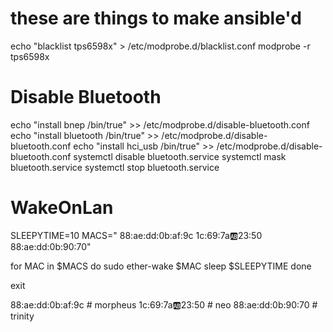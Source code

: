 # these are things to make ansible'd
echo "blacklist tps6598x" > /etc/modprobe.d/blacklist.conf
modprobe -r tps6598x

# Disable Bluetooth
echo "install bnep /bin/true" >> /etc/modprobe.d/disable-bluetooth.conf
echo "install bluetooth /bin/true" >> /etc/modprobe.d/disable-bluetooth.conf
echo "install hci_usb /bin/true" >> /etc/modprobe.d/disable-bluetooth.conf
systemctl disable bluetooth.service
systemctl mask bluetooth.service
systemctl stop bluetooth.service

# WakeOnLan

SLEEPYTIME=10
MACS="
88:ae:dd:0b:af:9c
1c:69:7a:ab:23:50 
88:ae:dd:0b:90:70"

for MAC in $MACS
do 
  sudo ether-wake $MAC
  sleep $SLEEPYTIME
done

exit 

88:ae:dd:0b:af:9c # morpheus
1c:69:7a:ab:23:50 # neo 
88:ae:dd:0b:90:70 # trinity 
